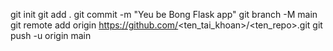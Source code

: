 git init
git add .
git commit -m "Yeu be Bong Flask app"
git branch -M main
git remote add origin https://github.com/<ten_tai_khoan>/<ten_repo>.git
git push -u origin main
